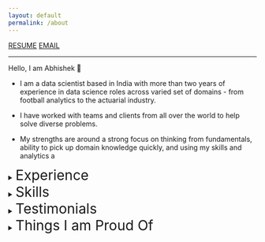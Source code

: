 ```yaml
---
layout: default
permalink: /about
---
```


<div class="main-container">

<div class="left-side-item">

<div class="contact-buttons-div">
    <a class="resume-button" href="../resume.pdf" target="_blank">RESUME</a>
    <a class="resume-button" href="mailto: {{ site.author.email }}" target="_blank">EMAIL</a>
</div>

</div>

</div>

----
Hello, I am Abhishek :wave:

- I am a data scientist based in India with more than two years of experience in data science roles across varied set of domains -  from football analytics to the actuarial industry. 

- I have worked with teams and clients from all over the world to help solve diverse problems. 

- My strengths are around a strong focus on thinking from fundamentals, ability to pick up domain knowledge quickly, and using my skills and analytics a

<details>

<table >

  <tr>
    <td style = "vertical-align: top;  padding: 20px">
    <img src="https://media.licdn.com/dms/image/D4E0BAQGTUswcRlgg9A/company-logo_100_100/0/1689352303687/accenture_logo?e=1707350400&v=beta&t=M5-PsBHpWCtBGaLtE_DHAFEwg7JtQGeZdvuMrHVjH3E" alt="Image 2" width="50">
    </td>
    <td>
      <p>
        Actuarial Data Science/Analytics - Technical Pricing | Accenture<br>
        Duration: Apr 2023 - Present
      </p>
      <p>Highlights: </p>
      <ul>
        <li>Working with a Fortune 500 client company on enhancing dashboards, building scalable data pipelines for reporting, and rater modernisation
        </li>
      </ul>
      <p>Skills: Snowflake · AWS (Sagemaker) · PowerBI
      </p>
    </td>
  </tr>

  <tr>
    <td style = "vertical-align: top;  padding: 20px">
    <img src="https://media.licdn.com/dms/image/C4D0BAQFIB680At5Q0A/company-logo_100_100/0/1630510886435/stats_perform_logo?e=1707350400&v=beta&t=uwTvSYjU4WbES1FUyBVbduR17i1Ee9s5ltDVAZJQuRE" alt="Image 2" width="50">
    </td>
    <td>
      <p>
        AI Apprentice | StatsPerform<br>
        Duration: September 2022 - March 2023
      </p>
      <p>Highlights: </p>
      <ul>
        <li>Developed and deployed a proof of concept for AI Monitoring project - a generalised framework to perform ad hoc model governance tasks such as tracking model predictions, evaluating performance metrics, detecting trends, and model and data drifts.
        </li>
      </ul>
      <p>Skills: AWS (Lambda, Redshift, DynamoDB) · MLFlow
      </p>
    </td>
  </tr>

  <tr>
    <td style = "vertical-align: top;  padding: 20px;">
    <img src="https://media.licdn.com/dms/image/C4E0BAQEOQaHjY5dzCQ/company-logo_100_100/0/1630066365214?e=1707350400&v=beta&t=kNkrFbFfRmDJZF_x8A7o9RkuuopBXtxauXL-lcJbMeM" alt="Image 2" width="50">
    </td>
    <td>
      <p>
        Data Specialist | 360Scouting<br>
        Duration: Jun 2021 - Jun 2022
      </p>
      <p>Highlights: </p>
      <ul>
        <li>Involved in several data engineering, analytics, and data science aspects including building a common static visualisation module to standardise visualisations used in player profile reporting 
        </li>
        <li>
          Contributed to the translation of business requirements into modelling considerations, to bridge the gap between conceptual business requirements and the practical implementations within the model
        </li>
      </ul>
      <p>Skills: Matplotlib · Machine Learning gradient boosted tree libraries (xgboost, catboost)
      </p>
    </td>
  </tr>

</table>

<summary class='highlight-text-summary'><span style="font-size: 2em;">Experience</span>
</summary>

</details>

<details>

<summary class='highlight-text-summary'><span style="font-size: 2em;">Skills</span>
</summary>

</details>

<details>

<summary class='highlight-text-summary'><span style="font-size: 2em;">Testimonials</span>
</summary>

</details>

<details>

<summary class='highlight-text-summary'><span style="font-size: 2em;">Things I am Proud Of</span>
</summary>

</details>


